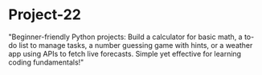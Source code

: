 # Project-22
"Beginner-friendly Python projects: Build a calculator for basic math, a to-do list to manage tasks, a number guessing game with hints, or a weather app using APIs to fetch live forecasts. Simple yet effective for learning coding fundamentals!"
